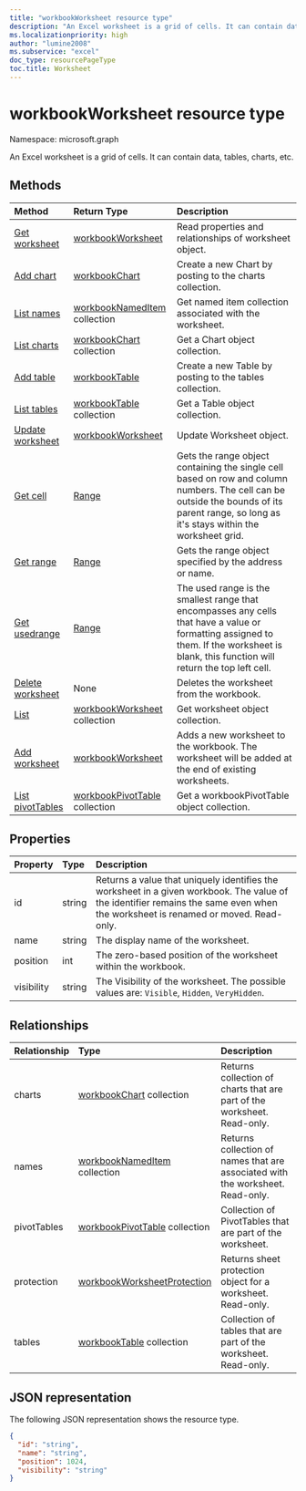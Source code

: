 ```yaml
---
title: "workbookWorksheet resource type"
description: "An Excel worksheet is a grid of cells. It can contain data, tables, charts, etc."
ms.localizationpriority: high
author: "lumine2008"
ms.subservice: "excel"
doc_type: resourcePageType
toc.title: Worksheet
---
```


# workbookWorksheet resource type

Namespace: microsoft.graph

An Excel worksheet is a grid of cells. It can contain data, tables, charts, etc.


## Methods

| Method		   | Return Type	|Description|
|:---------------|:--------|:----------|
|[Get worksheet](../api/worksheet-get.md) | [workbookWorksheet](workbookworksheet.md) |Read properties and relationships of worksheet object.|
|[Add chart](../api/worksheet-post-charts.md) |[workbookChart](workbookchart.md)| Create a new Chart by posting to the charts collection.|
|[List names](../api/worksheet-list-names.md) |[workbookNamedItem](workbooknameditem.md) collection| Get named item collection associated with the worksheet.|
|[List charts](../api/worksheet-list-charts.md) |[workbookChart](workbookchart.md) collection| Get a Chart object collection.|
|[Add table](../api/worksheet-post-tables.md) |[workbookTable](workbooktable.md)| Create a new Table by posting to the tables collection.|
|[List tables](../api/worksheet-list-tables.md) |[workbookTable](workbooktable.md) collection| Get a Table object collection.|
|[Update worksheet](../api/worksheet-update.md) | [workbookWorksheet](workbookworksheet.md)	|Update Worksheet object. |
|[Get cell](../api/worksheet-cell.md)|[Range](workbookrange.md)|Gets the range object containing the single cell based on row and column numbers. The cell can be outside the bounds of its parent range, so long as it's stays within the worksheet grid.|
|[Get range](../api/worksheet-range.md)|[Range](workbookrange.md)|Gets the range object specified by the address or name.|
|[Get usedrange](../api/worksheet-usedrange.md)|[Range](workbookrange.md)|The used range is the smallest range that encompasses any cells that have a value or formatting assigned to them. If the worksheet is blank, this function will return the top left cell.|
|[Delete worksheet](../api/worksheet-delete.md)|None|Deletes the worksheet from the workbook.|
|[List](../api/worksheet-list.md) | [workbookWorksheet](workbookworksheet.md) collection |Get worksheet object collection. |
|[Add worksheet](../api/worksheetcollection-add.md)|[workbookWorksheet](workbookworksheet.md)|Adds a new worksheet to the workbook. The worksheet will be added at the end of existing worksheets. |
|[List pivotTables](../api/workbookworksheet-list-pivottables.md) |[workbookPivotTable](workbookpivottable.md) collection| Get a workbookPivotTable object collection.|

## Properties
| Property	   | Type	|Description|
|:---------------|:--------|:----------|
|id|string|Returns a value that uniquely identifies the worksheet in a given workbook. The value of the identifier remains the same even when the worksheet is renamed or moved. Read-only.|
|name|string|The display name of the worksheet.|
|position|int|The zero-based position of the worksheet within the workbook.|
|visibility|string|The Visibility of the worksheet. The possible values are: `Visible`, `Hidden`, `VeryHidden`.|

## Relationships
| Relationship | Type	|Description|
|:---------------|:--------|:----------|
|charts|[workbookChart](workbookchart.md) collection|Returns collection of charts that are part of the worksheet. Read-only.|
|names|[workbookNamedItem](workbooknameditem.md) collection|Returns collection of names that are associated with the worksheet. Read-only.|
|pivotTables|[workbookPivotTable](workbookpivottable.md) collection| Collection of PivotTables that are part of the worksheet. |
|protection|[workbookWorksheetProtection](workbookworksheetprotection.md)|Returns sheet protection object for a worksheet. Read-only.|
|tables|[workbookTable](workbooktable.md) collection|Collection of tables that are part of the worksheet. Read-only.|

## JSON representation

The following JSON representation shows the resource type.

<!--{
  "blockType": "resource",
  "optionalProperties": [],
  "keyProperty": "id",
  "baseType": "microsoft.graph.entity",
  "@odata.type": "microsoft.graph.workbookWorksheet"
}-->

```json
{
  "id": "string",
  "name": "string",
  "position": 1024,
  "visibility": "string"
}

```

<!-- uuid: 8fcb5dbc-d5aa-4681-8e31-b001d5168d79
2015-10-25 14:57:30 UTC -->
<!-- {
  "type": "#page.annotation",
  "description": "Worksheet resource",
  "keywords": "",
  "section": "documentation",
  "tocPath": ""
}-->

